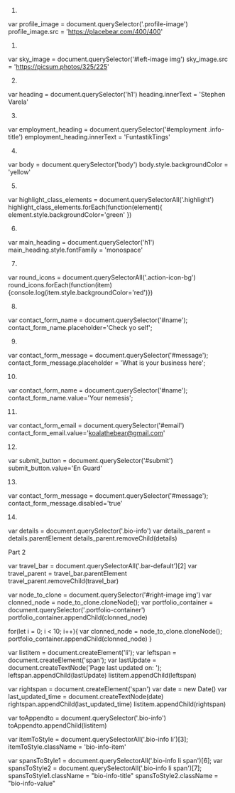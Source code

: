 1)
var profile_image = document.querySelector('.profile-image')
profile_image.src = 'https://placebear.com/400/400'

1)
var sky_image = document.querySelector('#left-image  img')
sky_image.src = 'https://picsum.photos/325/225'

2)
var heading = document.querySelector('h1')
heading.innerText = 'Stephen Varela'

3)
var employment_heading = document.querySelector('#employment .info-title')
employment_heading.innerText = 'FuntastikTings'

4)
var body = document.querySelector('body')
body.style.backgroundColor = 'yellow'

5)
var highlight_class_elements = document.querySelectorAll('.highlight')
highlight_class_elements.forEach(function(element){
    element.style.backgroundColor='green'
})

6)
var main_heading = document.querySelector('h1')
main_heading.style.fontFamily = 'monospace'

7)
var round_icons = document.querySelectorAll('.action-icon-bg')
round_icons.forEach(function(item){console.log(item.style.backgroundColor='red')})

8)
var contact_form_name = document.querySelector('#name');
contact_form_name.placeholder='Check yo self';

9)
var contact_form_message = document.querySelector('#message');
contact_form_message.placeholder = 'What is your business here';

10)
var contact_form_name = document.querySelector('#name');
contact_form_name.value='Your nemesis';

11)
var contact_form_email = document.querySelector('#email')
contact_form_email.value='koalathebear@gmail.com'

12)
var submit_button = document.querySelector('#submit')
submit_button.value='En Guard'

13)
var contact_form_message = document.querySelector('#message');
contact_form_message.disabled='true'

14)
var details = document.querySelector('.bio-info')
var details_parent = details.parentElement
details_parent.removeChild(details)


Part 2
<!-- removing child -->
var travel_bar = document.querySelectorAll('.bar-default')[2]
var travel_parent = travel_bar.parentElement
travel_parent.removeChild(travel_bar)


<!--  clonning node-->
var node_to_clone = document.querySelector('#right-image img')
var clonned_node = node_to_clone.cloneNode();
var portfolio_container = document.querySelector('.portfolio-container')
portfolio_container.appendChild(clonned_node)

<!-- repeat 10 times -->
for(let i = 0; i < 10; i++){
  var clonned_node = node_to_clone.cloneNode();
  portfolio_container.appendChild(clonned_node)
}

<!-- Adding new HTML element-->
var listitem = document.createElement('li');
var leftspan = document.createElement('span');
var lastUpdate = document.createTextNode('Page last updated on: ');
leftspan.appendChild(lastUpdate)
listitem.appendChild(leftspan)

var rightspan = document.createElement('span')
var date = new Date()
var last_updated_time = document.createTextNode(date)
rightspan.appendChild(last_updated_time)
listitem.appendChild(rightspan)

var toAppendto = document.querySelector('.bio-info')
toAppendto.appendChild(listitem)

<!-- modify classes -->
var itemToStyle = document.querySelectorAll('.bio-info li')[3];
itemToStyle.className = 'bio-info-item'

var spansToStyle1 = document.querySelectorAll('.bio-info li span')[6];
var spansToStyle2 = document.querySelectorAll('.bio-info li span')[7];
spansToStyle1.className = "bio-info-title"
spansToStyle2.className = "bio-info-value"

